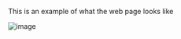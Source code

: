 This is an example of what the web page looks like

![image](https://github.com/montsegv-2/text-encryptor/assets/116055107/c4c3d5f1-9fd4-47d5-abce-18d253345869)
